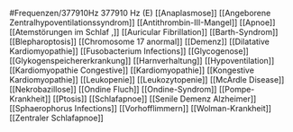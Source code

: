 #Frequenzen/377910Hz
377910 Hz (E)
[[Anaplasmose]]
[[Angeborene Zentralhypoventilationssyndrom]]
[[Antithrombin-III-Mangel]]
[[Apnoe]]
[[Atemstörungen im Schlaf ,]]
[[Auricular Fibrillation]]
[[Barth-Syndrom]]
[[Blepharoptosis]]
[[Chromosome 17 anormal]]
[[Demenz]]
[[Dilatative Kardiomyopathie]]
[[Fusobacterium Infections]]
[[Glycogenose]]
[[Glykogenspeichererkrankung]]
[[Harnverhaltung]]
[[Hypoventilation]]
[[Kardiomyopathie Congestive]]
[[Kardiomyopathie]]
[[Kongestive Kardiomyopathie]]
[[Leukopenie]]
[[Leukozytopenie]]
[[McArdle Disease]]
[[Nekrobazillose]]
[[Ondine Fluch]]
[[Ondine-Syndrom]]
[[Pompe-Krankheit]]
[[Ptosis]]
[[Schlafapnoe]]
[[Senile Demenz Alzheimer]]
[[Sphaerophorus Infections]]
[[Vorhofflimmern]]
[[Wolman-Krankheit]]
[[Zentraler Schlafapnoe]]